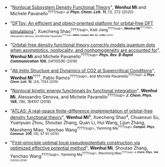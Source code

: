 * "[Nonlocal Subsystem Density Functional Theory](https://pubs.acs.org/doi/abs/10.1021/acs.jpclett.9b03281)",
**Wenhui Mi** and Michele Pavanello<sup>????/sup>
***J. Phys. Chem. Lett.*** **11**, (1), 272 (2020)

* "[DFTpy: An efficient and object‐oriented platform for orbital‐free DFT simulations](https://onlinelibrary.wiley.com/doi/abs/10.1002/wcms.1482)",
Xuecheng Shao<sup>????/sup>, Kaili Jiang<sup>????/sup>, **Wenhui Mi**<sup>????/sup>, Alessandro Genova, and Michele Pavanello<sup>????/sup>
***WIREs: Comput. Mol. Sci.*** **e1482** (2020)

* "[Orbital-free density functional theory correctly models quantum dots when asymptotics, nonlocality, and nonhomogeneity are accounted for](https://journals.aps.org/prb/abstract/10.1103/PhysRevB.100.041105)",
**Wenhui Mi** and Michele Pavanello<sup>????/sup>
***Phys. Rev. B-Rapid Communication*** **100**, 041105(R) (2019)

* "[*Ab Initio* Structure and Dynamics of CO2 at Supercritical Conditions](https://pubs.acs.org/doi/abs/10.1021/acs.jpclett.9b03054)",
**Wenhui Mi**<sup>????</sup>, Pablo Ramos<sup>????/sup>, and Michele Pavanello<sup>????/sup>
***J. Phys. Chem. Lett.*** **10**, (24), 7554 (2019)

* "[Nonlocal kinetic energy functionals by functional integration](https://aip.scitation.org/doi/abs/10.1063/1.5023926)",
**Wenhui Mi**, Alessandro Genova, and Michele Pavanello<sup>????/sup>
***J. Chem. Phys.*** **148**, (18), 184107 (2018)


* "[ATLAS: A real-space finite-difference implementation of orbital-free density functional theory](https://www.sciencedirect.com/science/article/pii/S0010465515004154)",
**Wenhui Mi**<sup>a</sup>, Xuecheng Shao<sup>a</sup>, Chuanxun Su, Yuanyuan Zhou, Shoutao Zhang, Quan Li, Hui Wang, Lijun Zhang, Maosheng Miao, Yanchao Wang<sup>????/sup>, Yanming Ma<sup>????/sup>
***Comput. Phys. Commun.*** **200**, (18), 87-95 (2016)

* "[First-principle optimal local pseudopotentials construction via optimized effective potential method](https://aip.scitation.org/doi/abs/10.1063/1.4944989)",
**Wenhui Mi**, Shoutao Zhang, Yanchao Wang<sup>????/sup>, Yanming Ma<sup>????/sup>, Maosheng Miao<sup>????/sup>
***J. Chem. Phys.*** **144**, 134108 (2016)
